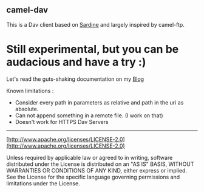 ## camel-dav
This is a Dav client based on [Sardine](https://code.google.com/p/sardine/) and largely inspired by camel-ftp.

# Still experimental, but you can be audacious and have a try :)

Let's read the guts-shaking documentation on my [Blog](http://giwi.free.fr/docs/camel-dav/)

Known limitations : 

* Consider every path in parameters as relative and path in the uri as absolute.
* Can not append something in a remote file. (I work on that)
* Doesn't work for HTTPS Dav Servers  
    

___

[http://www.apache.org/licenses/LICENSE-2.0](http://www.apache.org/licenses/LICENSE-2.0)

Unless required by applicable law or agreed to in writing, software distributed under the License is distributed on 
an "AS IS" BASIS, WITHOUT WARRANTIES OR CONDITIONS OF ANY KIND, either express or
implied. See the License for the specific language governing permissions and limitations under the License.